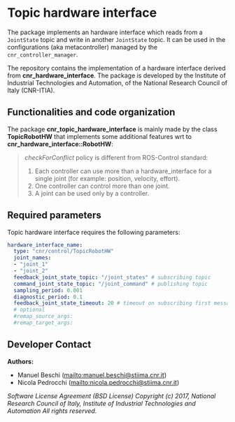 # Topic hardware interface

The package implements an hardware interface which reads from a `JointState` topic and write in another `JointState` topic.
It can be used in the configurations (aka metacontroller) managed by the `cnr_controller_manager`.

The repository contains the implementation of a hardware interface derived from **cnr_hardware_interface**.
The package is developed by the Institute of Industrial Technologies and Automation, of the National Research Council of Italy (CNR-ITIA).

## Functionalities and code organization

The package **cnr_topic_hardware_interface** is mainly made by the class **TopicRobotHW** that implements some additional features wrt to **cnr_hardware_interface::RobotHW**:

> _checkForConflict_ policy is different from ROS-Control standard:
>
> 1. Each controller can use more than a hardware_interface for a single joint (for example: position, velocity, effort).  
> 2. One controller can control more than one joint.  
> 3. A joint can be used only by a controller.
>

## Required parameters

Topic hardware interface requires the following parameters:

```yaml
hardware_interface_name:
  type: "cnr/control/TopicRobotHW"
  joint_names:
  - "joint_1"
  - "joint_2"
  feedback_joint_state_topic: "/joint_states" # subscribing topic
  command_joint_state_topic: "/joint_command" # publishing topic
  sampling_period: 0.001
  diagnostic_period: 0.1
  feedback_joint_state_timeout: 20 # timeout on subscribing first message.
  # optional
  #remap_source_args:
  #remap_target_args:
```

## Developer Contact

**Authors:**

- Manuel Beschi (<mailto:manuel.beschi@stiima.cnr.it>)
- Nicola Pedrocchi (<mailto:nicola.pedrocchi@stiima.cnr.it>)  

_Software License Agreement (BSD License)_
_Copyright (c) 2017, National Research Council of Italy, Institute of Industrial Technologies and Automation_
_All rights reserved._
